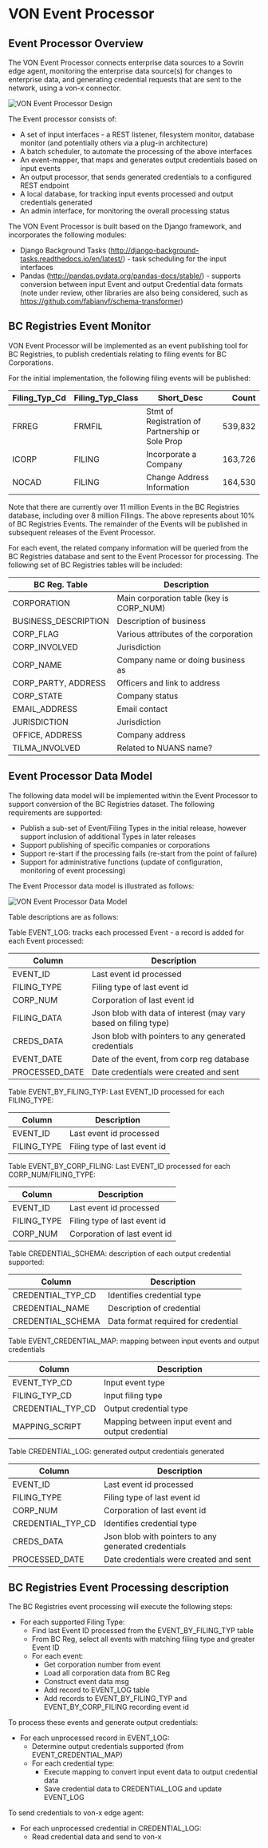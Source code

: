 
# VON Event Processor

## Event Processor Overview

The VON Event Processor connects enterprise data sources to a Sovrin edge agent, monitoring the enterprise data source(s) for changes to enterprise data, and generating credential requests that are sent to the network, using a von-x connector.

![VON Event Processor Design ](https://github.com/ianco/von-bc-registries-agent/raw/master/doc/Event-Processor.png "VON Event Processor Design")

The Event processor consists of:

* A set of input interfaces - a REST listener, filesystem monitor, database monitor (and potentially others via a plug-in architecture)
* A batch scheduler, to automate the processing of the above interfaces
* An event-mapper, that maps and generates output credentials based on input events
* An output processor, that sends generated credentials to a configured REST endpoint
* A local database, for tracking input events processed and output credentials generated
* An admin interface, for monitoring the overall processing status

The VON Event Processor is built based on the Django framework, and incorporates the following modules:

* Django Background Tasks (http://django-background-tasks.readthedocs.io/en/latest/) - task scheduling for the input interfaces
* Pandas (http://pandas.pydata.org/pandas-docs/stable/) - supports conversion between input Event and output Credential data formats (note under review, other libraries are also being considered, such as https://github.com/fabianvf/schema-transformer)

## BC Registries Event Monitor

VON Event Processor will be implemented as an event publishing tool for BC Registries, to publish credentials relating to filing events for BC Corporations.

For the initial implementation, the following filing events will be published:

| Filing_Typ_Cd | Filing_Typ_Class | Short_Desc | Count |
| ------------- | ---------------- | ---------- | ----: |
| FRREG | FRMFIL | Stmt of Registration of Partnership or Sole Prop | 539,832 |
| ICORP | FILING | Incorporate a Company | 163,726 |
| NOCAD | FILING | Change Address Information | 164,530 |

Note that there are currently over 11 million Events in the BC Registries database, including over 8 million Filings.  The above represents about 10% of BC Registries Events.  The remainder of the Events will be published in subsequent releases of the Event Processor.

For each event, the related company information will be queried from the BC Registries database and sent to the Event Processor for processing.  The following set of BC Registries tables will be included:

| BC Reg. Table | Description |
| ------------- | ----------- |
| CORPORATION | Main corporation table (key is CORP_NUM) |
| BUSINESS_DESCRIPTION | Description of business |
| CORP_FLAG | Various attributes of the corporation |
| CORP_INVOLVED | Jurisdiction |
| CORP_NAME | Company name or doing business as |
| CORP_PARTY, ADDRESS | Officers and link to address |
| CORP_STATE | Company status |
| EMAIL_ADDRESS | Email contact |
| JURISDICTION | Jurisdiction |
| OFFICE, ADDRESS | Company address |
| TILMA_INVOLVED | Related to NUANS name? |

## Event Processor Data Model

The following data model will be implemented within the Event Processor to support conversion of the BC Registries dataset.  The following requirements are supported:

* Publish a sub-set of Event/Filing Types in the initial release, however support inclusion of additional Types in later releases
* Support publishing of specific companies or corporations
* Support re-start if the processing fails (re-start from the point of failure)
* Support for administrative functions (update of configuration, monitoring of event processing)

The Event Processor data model is illustrated as follows:

![VON Event Processor Data Model](https://github.com/ianco/von-bc-registries-agent/raw/master/doc/Event-Processor-Data-Model.png "VON Event Processor Data Model")

Table descriptions are as follows:

Table EVENT_LOG: tracks each processed Event - a record is added for each Event processed:

| Column | Description |
| ------ | ----------- |
| EVENT_ID | Last event id processed |
| FILING_TYPE | Filing type of last event id |
| CORP_NUM | Corporation of last event id |
| FILING_DATA | Json blob with data of interest (may vary based on filing type) |
| CREDS_DATA | Json blob with pointers to any generated credentials |
| EVENT_DATE | Date of the event, from corp reg database |
| PROCESSED_DATE | Date credentials were created and sent |

Table EVENT_BY_FILING_TYP: Last EVENT_ID processed for each FILING_TYPE:

| Column | Description |
| ------ | ----------- |
| EVENT_ID | Last event id processed |
| FILING_TYPE | Filing type of last event id |

Table EVENT_BY_CORP_FILING: Last EVENT_ID processed for each CORP_NUM/FILING_TYPE:

| Column | Description |
| ------ | ----------- |
| EVENT_ID | Last event id processed |
| FILING_TYPE | Filing type of last event id |
| CORP_NUM | Corporation of last event id |

Table CREDENTIAL_SCHEMA: description of each output credential supported:

| Column | Description |
| ------ | ----------- |
| CREDENTIAL_TYP_CD | Identifies credential type |
| CREDENTIAL_NAME | Description of credential |
| CREDENTIAL_SCHEMA | Data format required for credential |

Table EVENT_CREDENTIAL_MAP: mapping between input events and output credentials

| Column | Description |
| ------ | ----------- |
| EVENT_TYP_CD | Input event type |
| FILING_TYP_CD | Input filing type |
| CREDENTIAL_TYP_CD | Output credential type |
| MAPPING_SCRIPT | Mapping between input event and output credential |

Table CREDENTIAL_LOG: generated output credentials generated

| Column | Description |
| ------ | ----------- |
| EVENT_ID | Last event id processed |
| FILING_TYPE | Filing type of last event id |
| CORP_NUM | Corporation of last event id |
| CREDENTIAL_TYP_CD | Identifies credential type |
| CREDS_DATA | Json blob with pointers to any generated credentials |
| PROCESSED_DATE | Date credentials were created and sent |


## BC Registries Event Processing description

The BC Registries event processing will execute the following steps:

* For each supported Filing Type:
    * Find last Event ID processed from the EVENT_BY_FILING_TYP table
    * From BC Reg, select all events with matching filing type and greater Event ID
    * For each event:
         * Get corporation number from event
         * Load all corporation data from BC Reg
         * Construct event data msg
         * Add record to EVENT_LOG table
         * Add records to EVENT_BY_FILING_TYP and EVENT_BY_CORP_FILING recording event id

To process these events and generate output credentials:

* For each unprocessed record in EVENT_LOG:
    * Determine output credentials supported (from EVENT_CREDENTIAL_MAP)
    * For each credential type:
        * Execute mapping to convert input event data to output credential data
        * Save credential data to CREDENTIAL_LOG and update EVENT_LOG

To send credentials to von-x edge agent:

* For each unprocessed credential in CREDENTIAL_LOG:
    * Read credential data and send to von-x
